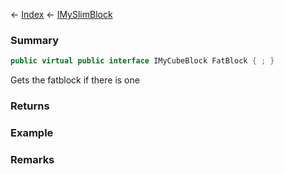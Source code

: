 ← [Index](Api-Index) ← [IMySlimBlock](VRage.Game.ModAPI.Ingame.IMySlimBlock)

### Summary

```csharp
public virtual public interface IMyCubeBlock FatBlock { ; }
```

Gets the fatblock if there is one

### Returns

### Example

### Remarks

